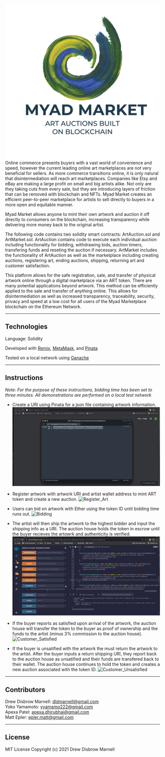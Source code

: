![Myad_Market_Logo](Resources/myad_market_logo.png)
Online commerce presents buyers with a vast world of convenience and speed, however the current leading online art marketplaces are not very beneficial for sellers.  As more commerce transitions online, it is only natural that disintermediation will reach art marketplaces. Companies like Etsy and eBay are making a large profit on small and big artists alike.  Not only are they taking cuts from every sale, but they are introducing layers of friction that can be removed with blockchain and NFTs.  Myad Market creates an efficient peer-to-peer marketplace for artists to sell directly to buyers in a more open and equitable manner. 

Myad Market allows anyone to mint their own artwork and auction it off directly to consumers on the blockchain, increasing transparency while delivering more money back to the original artist.  

The following code contains two solidity smart contracts: ArtAuction.sol and ArtMarket.sol. ArtAuction contains code to execute each individual auction including functionality for bidding, withdrawing bids, auction timers, transfering funds and reseting the auction if necessary.  ArtMarket includes the functionality of ArtAuction as well as the marketplace including creating auctions, registering art, ending auctions, shipping, returning art and customer satisfaction.

This platform allows for the safe registration, sale, and transfer of physical artwork online through a digital marketplace via an ART token.  There are many potential applications beyond artwork.  This method can be efficiently applied to the sale and transfer of anything online.  This allows for disintermediation as well as increased transparency, traceability, security, privacy and speed at a low cost for all users of the Myad Marketplace blockchain on the Ethereum Network.

---

## Technologies

Language: Solidity

Developed with [Remix](https://remix.ethereum.org/), [MetaMask](https://metamask.io/), and [Pinata](https://pinata.cloud/)

Tested on a local network using [Ganache](https://www.trufflesuite.com/docs/ganache/overview)

---

## Instructions
*Note: For the purpose of these instructions, bidding time has been set to three minutes. All demonstrations are performed on a local test network*

- Create a URI using Pinata for a json file containing artwork information.
![URI](Resources/uri.gif)

- Register artwork with artwork URI and artist wallet address to mint ART token and create a new auction.
![Register_Art](Resources/register.gif)

- Users can bid on artwork with Ether using the token ID until bidding time runs out.
![Bidding](Resources/bidding.gif)

- The artist will then ship the artwork to the highest bidder and input the shipping info as a URI. The auction house holds the token in escrow until the buyer recieves the artowrk and authenticity is verified.
![Shipping](Resources/shipping.gif)

- If the buyer reports as satisfied upon arrival of the artwork, the auction house will transfer the token to the buyer as proof of ownership and the funds to the artist (minus 3% commission to the auction house).
![Customer_Satisfied](Resources/satisfied.gif)

- If the buyer is unsatified with the artwork the must return the artwork to the artist. After the buyer inputs a return shipping URI, they report back to the auction house as unsatified and their funds are transfered back to their wallet. The auction house continues to hold the token and creates a new auction associated with the token ID.
![Customer_Unsatisfied](Resources/unsatisfied.gif)

---

## Contributors

Drew Disbrow Marnell: dldmarnell@gmail.com <br /> 
Yoko Yamamoto: yyamamo222@gmail.com <br /> 
Apexa Patel: apexa.dhirubhai@gmail.com <br /> 
Matt Epler: epler.matt@gmail.com


---

## License

MIT License
Copyright (c) 2021 Drew Disbrow Marnell
